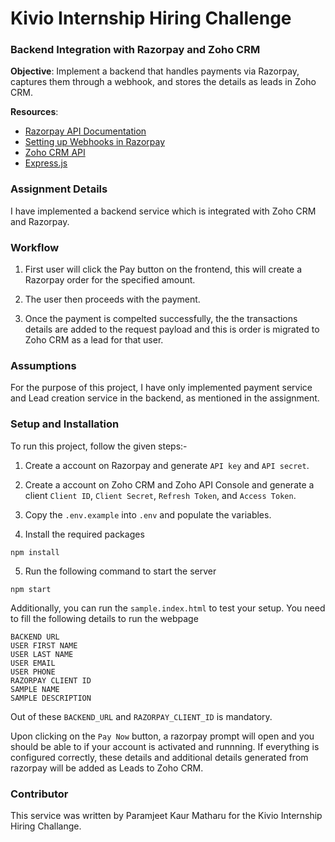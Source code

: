 # Kivio Internship Hiring Challenge

### Backend Integration with Razorpay and Zoho CRM
**Objective**: Implement a backend that handles payments via Razorpay, captures them through a webhook, and stores the details as leads in Zoho CRM.

**Resources**:
- [Razorpay API Documentation](https://razorpay.com/docs/)
- [Setting up Webhooks in Razorpay](https://razorpay.com/docs/webhooks/)
- [Zoho CRM API](https://www.zoho.com/crm/developer/docs/api/v2/)
- [Express.js](https://expressjs.com/)


### Assignment Details

I have implemented a backend service which is integrated with Zoho CRM and Razorpay.

### Workflow

1. First user will click the Pay button on the frontend, this will create a Razorpay order for the specified amount.

2. The user then proceeds with the payment.

3. Once the payment is compelted successfully, the the transactions details are added to the request payload and this is order is migrated to Zoho CRM as a lead for that user.

### Assumptions

For the purpose of this project, I have only implemented payment service and Lead creation service in the backend, as mentioned in the assignment.

### Setup and Installation

To run this project, follow the given steps:-

1. Create a account on Razorpay and generate `API key` and `API secret`.

2. Create a account on Zoho CRM and Zoho API Console and generate a client `Client ID`, `Client Secret`, `Refresh Token`, and `Access Token`.

3. Copy the `.env.example` into `.env` and populate the variables.

4. Install the required packages
```
npm install
```

5. Run the following command to start the server
```
npm start
```

Additionally, you can run the `sample.index.html` to test your setup. You need to fill the following details to run the webpage

```
BACKEND URL
USER FIRST NAME
USER LAST NAME
USER EMAIL
USER PHONE
RAZORPAY CLIENT ID
SAMPLE NAME
SAMPLE DESCRIPTION
```

Out of these `BACKEND_URL` and `RAZORPAY_CLIENT_ID` is mandatory.

Upon clicking on the `Pay Now` button, a razorpay prompt will open and you should be able to if your account is activated and runnning. If everything is configured correctly, these details and additional details generated from razorpay will be added as Leads to Zoho CRM.

### Contributor

This service was written by Paramjeet Kaur Matharu for the Kivio Internship Hiring Challange.